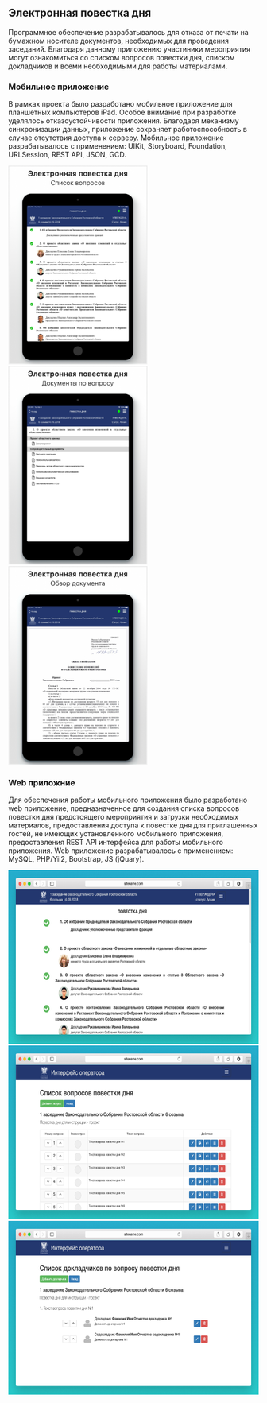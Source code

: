 ## Электронная повестка дня

Программное обеспечение разрабатывалось для отказа от печати на бумажном носителе документов, необходимых для проведения заседаний. Благодаря данному приложению участиники мероприятия могут ознакомиться со списком вопросов повестки дня, списком докладчиков и всеми необходимыми для работы материалами.

### Мобильное приложение
В рамках проекта было разработано мобильное приложение для планшетных компьютеров iPad. Особое внимание при разработке уделялось отказоустойчивости приложения. Благодаря механизму синхронизации данных, приложение сохраняет работоспособность в случае отсутствия доступа к серверу. Мобильное приложение разрабатывалось с применением: UIKit, Storyboard, Foundation, URLSession, REST API, JSON, GCD.

<p float="left">
<img src="asset/Agenda1.jpg" height="400">
<img src="asset/Agenda2.jpg" height="400">
<img src="asset/Agenda3.jpg" height="400">
</p>

### Web приложние

Для обеспечения работы мобильного приложения было разработано web приложение, предназначенное для создания списка вопросов повестки дня предстоящего мероприятия и загрузки необходимых материалов, предоставления доступа к повестке дня для приглашенных гостей, не имеющих установленного мобильного приложения, предоставления REST API интерфейса для работы мобильного приложения. Web приложение разрабатывалось с применением: MySQL, PHP/Yii2, Bootstrap, JS (jQuary).

<img src="asset/AgendaDesktop1.png" height="350">
<img src="asset/AgendaDesktop2.png" height="350">
<img src="asset/AgendaDesktop3.png" height="350">
